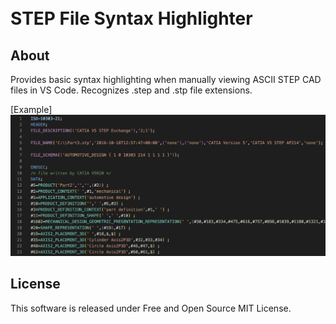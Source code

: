 <h1 align="left">
  <br>
  STEP File Syntax Highlighter
  <br>
</h1>

## About

Provides basic syntax highlighting when manually viewing ASCII STEP CAD files in VS Code.
Recognizes .step and .stp file extensions.

[Example]
<img width="2794" alt="compare" src="https://github.com/mjecke/step-file-syntax/blob/d5d4456756fa0b9ef15fa11a8f41a3b5645b51a7/images/screenshot.png">

## License

This software is released under Free and Open Source MIT License.
